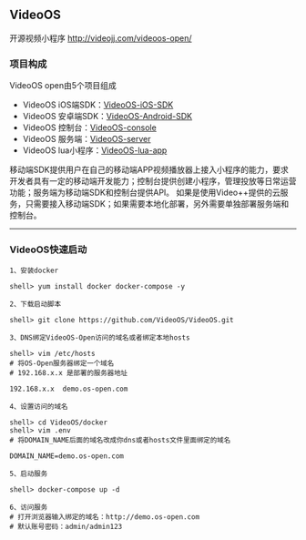 ## VideoOS
开源视频小程序 http://videojj.com/videoos-open/

### 项目构成
VideoOS open由5个项目组成 
- VideoOS iOS端SDK：[VideoOS-iOS-SDK](https://github.com/VideoOS/VideoOS-iOS-SDK)
- VideoOS 安卓端SDK：[VideoOS-Android-SDK](https://github.com/VideoOS/VideoOS-Android-SDK)
- VideoOS 控制台：[VideoOS-console](https://github.com/VideoOS/VideoOS-console)
- VideoOS 服务端：[VideoOS-server](https://github.com/VideoOS/VideoOS-server)
- VideoOS lua小程序：[VideoOS-lua-app](https://github.com/VideoOS/VideoOS-lua-app)


移动端SDK提供用户在自己的移动端APP视频播放器上接入小程序的能力，要求开发者具有一定的移动端开发能力；控制台提供创建小程序，管理投放等日常运营功能；服务端为移动端SDK和控制台提供API。
如果是使用Video++提供的云服务，只需要接入移动端SDK；如果需要本地化部署，另外需要单独部署服务端和控制台。

---

### VideoOS快速启动
```
1、安装docker

shell> yum install docker docker-compose -y 

2、下载启动脚本

shell> git clone https://github.com/VideoOS/VideoOS.git

3、DNS绑定VideoOS-Open访问的域名或者绑定本地hosts

shell> vim /etc/hosts
# 将OS-Open服务器绑定一个域名
# 192.168.x.x 是部署的服务器地址

192.168.x.x  demo.os-open.com

4、设置访问的域名

shell> cd VideoOS/docker
shell> vim .env
# 将DOMAIN_NAME后面的域名改成你dns或者hosts文件里面绑定的域名

DOMAIN_NAME=demo.os-open.com

5、启动服务

shell> docker-compose up -d 

6、访问服务
# 打开浏览器输入绑定的域名：http://demo.os-open.com
# 默认账号密码：admin/admin123
```
